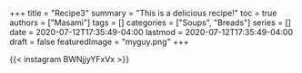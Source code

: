 +++
title = "Recipe3"
summary = "This is a delicious recipe!"
toc = true
authors = ["Masami"]
tags = []
categories = ["Soups", "Breads"]
series = []
date = 2020-07-12T17:35:49-04:00
lastmod = 2020-07-12T17:35:49-04:00
draft = false
featuredImage = "myguy.png"
+++

{{< instagram BWNjjyYFxVx >}}
